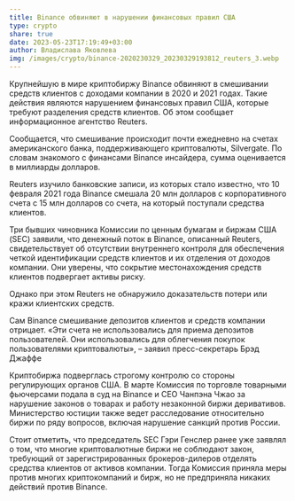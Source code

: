 ```yaml
---
title: Binance обвиняют в нарушении финансовых правил США
type: crypto
share: true
date: 2023-05-23T17:19:49+03:00
author: Владислава Яковлева
img: /images/crypto/binance-2020230329_20230329193812_reuters_3.webp
---
```

Крупнейшую в мире криптобиржу Binance обвиняют в смешивании средств клиентов с доходами компании в 2020 и 2021 годах. Такие действия являются нарушением финансовых правил США, которые требуют разделения средств клиентов. Об этом сообщает информационное агентство Reuters.

Сообщается, что смешивание происходит почти ежедневно на счетах американского банка, поддерживающего криптовалюты, Silvergate. По словам знакомого с финансами Binance инсайдера, сумма оценивается в миллиарды долларов.

Reuters изучило банковские записи, из которых стало известно, что 10 февраля 2021 года Binance смешала 20 млн долларов с корпоративного счета с 15 млн долларов со счета, на который поступали средства клиентов.

Три бывших чиновника Комиссии по ценным бумагам и биржам США (SEC) заявили, что денежный поток в Binance, описанный Reuters, свидетельствует об отсутствии внутреннего контроля для обеспечения четкой идентификации средств клиентов и их отделения от доходов компании. Они уверены, что сокрытие местонахождения средств клиентов подвергает активы риску.

Однако при этом Reuters не обнаружило доказательств потери или кражи клиентских средств.

Сам Binance смешивание депозитов клиентов и средств компании отрицает. «Эти счета не использовались для приема депозитов пользователей. Они использовались для облегчения покупок пользователями криптовалюты», – заявил пресс-секретарь Брэд Джаффе

Криптобиржа подверглась строгому контролю со стороны регулирующих органов США. В марте Комиссия по торговле товарными фьючерсами подала в суд на Binance и CEO Чанпэна Чжао за нарушение законов о товарах и работу незаконной биржи деривативов. Министерство юстиции также ведет расследование относительно биржи по ряду вопросов, включая нарушение санкций против России.

Стоит отметить, что председатель SEC Гэри Генслер ранее уже заявлял о том, что многие криптовалютные биржи не соблюдают закон, требующий от зарегистрированных брокеров-дилеров отделять средства клиентов от активов компании. Тогда Комиссия приняла меры против многих криптокомпаний и бирж, но не предприняла никаких действий против Binance.